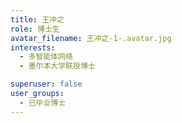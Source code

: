 ```yaml
---
title: 王冲之
role: 博士生
avatar_filename: 王冲之-1-.avatar.jpg
interests:
  - 多智能体网络
  - 墨尔本大学联授博士

superuser: false
user_groups:
  - 已毕业博士
---
```

